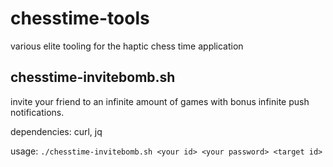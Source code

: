 # chesstime-tools
various elite tooling for the haptic chess time application

## chesstime-invitebomb.sh
invite your friend to an infinite amount of games with bonus infinite push notifications.

dependencies: curl, jq

usage: `./chesstime-invitebomb.sh <your id> <your password> <target id>`
